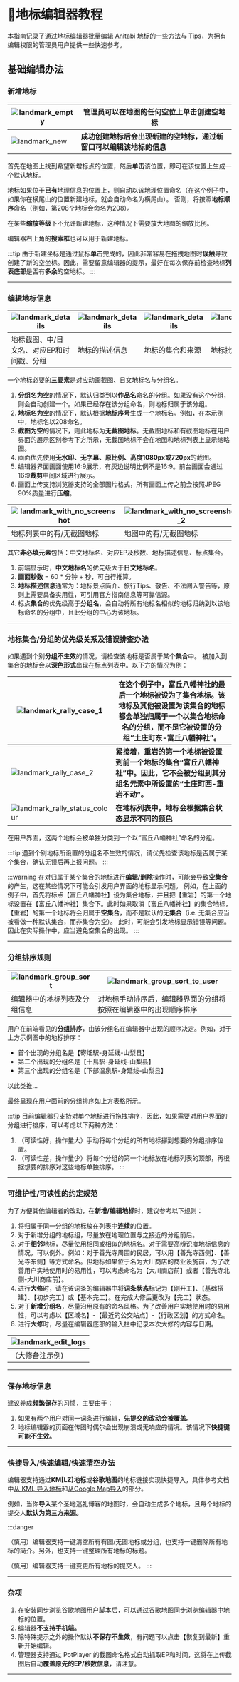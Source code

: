 # 🍙地标编辑器教程

本指南记录了通过地标编辑器批量编辑 [Anitabi](https://anitabi.cn/map) 地标的一些方法与 Tips，为拥有编辑权限的管理员用户提供一些快速参考。

## 基础编辑办法

### 新增地标




| ![landmark_empty](./img/tutorial-editor/landmark_empty.png) | **管理员可以在地图的任何空位上单击创建空地标**           |
|-------------------------------------------------------------|-------------------------------------|
| ![landmark_new](./img/tutorial-editor/landmark_new.png)                            | **成功创建地标后会出现新建的空地标，通过新窗口可以编辑该地标的信息** | 

首先在地图上找到希望新增标点的位置，然后**单击**该位置，即可在该位置上生成一个默认地标。

地标如果位于**已有**地理信息的位置上，则自动以该地理位置命名（在这个例子中，如果你在横尾山的位置新建地标，就会自动命名为横尾山）。
否则，将按照**地标顺序**命名（例如，第208个地标会命名为208）。

在某些**缩放等级**下不允许新建地标，这种情况下需要放大地图的缩放比例。

编辑器右上角的**搜索框**也可以用于新建地标。

:::tip
由于新建坐标是通过鼠标**单击**完成的，因此非常容易在拖拽地图时**误触**导致创建了新的空坐标。因此，需要留意编辑器的提示，最好在每次保存前检查地标**列表底部**是否有**多余**的空地标。
:::

---

### 编辑地标信息

| ![landmark_details](./img/tutorial-editor/landmark_details_head.png)           | ![landmark_details](./img/tutorial-editor/landmark_details_desc.png)  |![landmark_details](./img/tutorial-editor/landmark_details_rally_n_source.png) | ![landmark_details](./img/tutorial-editor/landmark_details_group.png) |
|--------------------------------------------------------------------------------|-----------------------------------------------------------------------|--------------------------------------------------------------------------------|-----------------------------------------------------------------------|
| 地标截图、中/日文名、对应EP和时间戳、分组                                                        | 地标的描述信息                       |地标的集合和来源                                                                      | 地标批量分组                                                              |

一个地标必要的**三要素**是对应动画截图、日文地标名与分组名。

1. **分组名为空**的情况下，默认归类到以**作品名**命名的分组。如果没有这个分组，则会自动创建一个。如果已经存在该分组命名，则地标归属于该分组。  
2. **地标名为空**的情况下，默认根据**地标序号**生成一个地标名。例如，在本示例中，地标名以208命名。  
3. **截图为空**的情况下，则此地标为**无截图地标**。无截图地标和有截图地标在用户界面的展示区别参考下方所示，无截图地标不会在地图和地标列表上显示缩略图。
4. 画面优先使用**无水印、无字幕、原比例、高度1080px或720px**的截图。  
5. 编辑器界面画面使用16:9展示，有灰边说明比例不是16:9。前台画面会通过16:9**裁剪**中间区域进行展示。  
6. 画面上传支持浏览器支持的全部图片格式，所有画面上传之前会按照JPEG 90%质量进行**压缩**。

| ![landmark_with_no_screenshot](./img/tutorial-editor/landmark_with_no_screenshot.png) | ![landmark_with_no_screenshot_2](./img/tutorial-editor/landmark_with_no_screenshot_2.png) |
|---------------------------------------------------------------------------------------|-------------------------------------------------------------------------------------------|
| 地标列表中的有/无截图地标                                                                         | 地图中的有/无截图地标                                                                               |

其它**非必填元素**包括：中文地标名、对应EP及秒数、地标描述信息、标点集合。

1. 前端显示时，**中文地标名**的优先级大于**日文地标名**。  
2. **画面秒数** = 60 * 分钟 + 秒，可自行推算。
3. **地标描述信息**通常为：地标景点简介、旅行Tips、敬告、不法闯入警告等，原则上需要具备实用性，可引用官方指南信息等可靠信源。  
4. 标点**集合**的优先级高于**分组名**，会自动将所有地标名相似的地标归纳到以该地标命名的分组中，且此分组的中心为该地标。

---

### 地标集合/分组的优先级关系及错误排查办法

如果遇到个别**分组不生效**的情况，请检查该地标是否属于某个**集合**中。 被加入到集合的地标会以**深色形式**出现在标点列表中。以下方的情况为例：

| ![landmark_rally_case_1](./img/tutorial-editor/landmark_rally_case_1.png) | **在这个例子中，富丘八幡神社的最后一个地标被设为了集合地标。该地标及其他被设置为该集合的地标都会单独归属于一个以集合地标命名的分组，而不是它被设置的分组“土庄町东-富丘八幡神社”。** |
|---------------------------------------------------------------------------------------|-------------------------------------------------------------------------------------------|
| ![landmark_rally_case_2](./img/tutorial-editor/landmark_rally_case_2.png)                                                                       | **紧接着，重岩的第一个地标被设置到前一个地标的集合“富丘八幡神社”中。因此，它不会被分组到其分组名元素中所设置的“土庄町西-重岩不动”。**                    |
| ![landmark_rally_status_colour](./img/tutorial-editor/landmark_rally_status_colour.png)                                                                      | **在地标列表中，地标会根据集合状态显示不同的颜色**                                                               |

在用户界面，这两个地标会被单独分类到一个以“富丘八幡神社”命名的分组。

:::tip
遇到个别地标所设置的分组名不生效的情况，请优先检查该地标是否属于某个集合，确认无误后再上报问题。
:::

:::warning
在对归属于某个集合的地标进行**编辑/删除**操作时，可能会导致**空集合**的产生，这在某些情况下可能会引发用户界面的地标显示问题。
例如，在上面的例子中，首先将标点【富丘八幡神社】设为集合地标，并且把【重岩】的第一个地标设置在【富丘八幡神社】集合下。此时如果取消【富丘八幡神社】的集合地标，【重岩】的第一个地标将会归属于**空集合**，而不是默认的**无集合**（i.e. 无集合应当被看做一种默认集合，而非集合为空）。
此时，可能会引发地标显示错误等问题。因此在实际操作中，应当避免空集合的出现。
:::

---

### 分组排序规则

| ![landmark_group_sort](./img/tutorial-editor/landmark_group_sort.png) |![landmark_group_sort_to_user](./img/tutorial-editor/landmark_group_sort_to_user.png)    |
|-----------------------------------------------------------------------|-----------------------------------------------------------------------|
|                        编辑器中的地标列表及分组信息                           |对地标手动排序后，编辑器界面的分组将按照在编辑器中的出现顺序排序                                 |

用户在前端看见的**分组排序**，由该分组名在编辑器中出现的顺序决定。例如，对于上方示例图中的地标排序：

- 首个出现的分组名是【寄畑駅-身延线-山梨县】  
- 第二个出现的分组名是【十島駅-身延线-山梨县】  
- 第三个出现的分组名是【下部温泉駅-身延线-山梨县】  

以此类推...

最终呈现在用户面前的分组排序如上方表格所示。

:::tip
目前编辑器只支持对单个地标进行拖拽排序，因此，如果需要对用户界面的分组进行排序，可以考虑以下两种方法：

1. （可读性好，操作量大）手动将每个分组的所有地标挪到想要的分组排序位置。
2. （可读性差，操作量少）将每个分组的第一个地标放在地标列表的顶部，再根据想要的排序对这些地标单独排序。
:::

--- 

### 可维护性/可读性的约定规范

为了方便其他编辑者的改动，在**新增/编辑地标**时，建议参考以下规则：

1. 将归属于同一分组的地标放在列表中**连续**的位置。  
2. 对于新增分组的地标组，尽量放在地理位置与之接近的分组前后。  
3. 对于**相邻**地标，尽量使用相同或相似的地标名。对于需要高辨识度地标信息的情况，可以例外。例如：对于善光寺周围的民居，可以用【善光寺西侧】、【善光寺东侧】等方式命名。但地标如果位于名为大川商店的商业设施前，为了改善用户实地使用时的易用性，可以考虑命名为【大川商店前】或者【善光寺北侧-大川商店前】。  
4. 进行**大修**时，请在该词条的编辑器中将**词条状态**标记为【刚开工】、【基础搭建】、【初步完工】或【基本完工】。在完成大修后更改为【完工】状态。  
5. 对于**新增分组名**，尽量沿用原有的命名风格。为了改善用户实地使用时的易用性，可以考虑以【区域名】-【最近的公交站点】-【行政区划】的方式命名。
6. 进行**大修**时，尽量在编辑器底部的输入栏中记录本次大修的内容与日期。

| ![landmark_edit_logs](./img/tutorial-editor/edit_logs.png) |
|------------------------------------------------------------|
| （大修备注示例)                                                   |

---

### 保存地标信息

建议养成**频繁保存**的习惯，主要由于：

1. 如果有两个用户对同一词条进行编辑，**先提交的改动会被覆盖。**  
2. 地标编辑器的页面在传图时偶尔会出现崩溃或无响应的情况。该情况下**快捷键可能不生效。**

---

### 快捷导入/快速编辑/快速清空办法

编辑器支持通过**KM[LZ]地标**或**谷歌地图**的地标链接实现快捷导入，具体参考文档中[从 KML 导入地标](https://github.com/anitabi/anitabi.cn-document/blob/main/tutorial-basics/import-from-kml.md)和[从Google Map导入](https://github.com/anitabi/anitabi.cn-document/blob/main/tutorial-basics/jump-from-google-map.md)的部分。

例如，当你**导入**某个圣地巡礼博客的地图时，会自动生成多个地标，且每个地标的提交人**默认为第三方来源。**

:::danger

（慎用）编辑器支持一键清空所有有图/无图地标或分组，也支持一键删除所有地标的简介。另外，也支持一键整理所有地标的标题。

（慎用）编辑器支持一键变更所有地标的提交人。
:::

---

### 杂项

1. 在安装同步浏览谷歌地图用户脚本后，可以通过谷歌地图同步浏览编辑器中地标的位置。  
2. 编辑器**不支持手机端。**  
3. 除特殊提示之外的操作默认**不保存不生效**，有问题可以点击【恢复到最新】重新开始编辑。
4. 管理器支持通过 PotPlayer 的截图命名格式自动抓取EP和时间，这将在上传截图后自动**覆盖原先的EP/秒数信息**，请注意。

---
